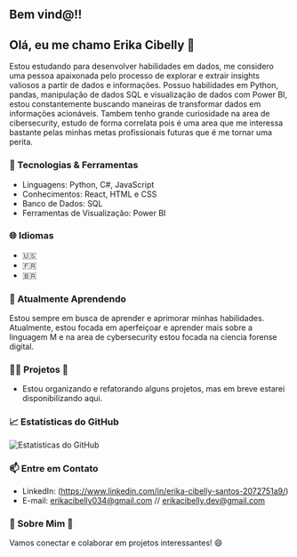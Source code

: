 ## Bem vind@!! 

## Olá, eu me chamo Erika Cibelly 👋

Estou estudando para desenvolver habilidades em dados, me considero uma pessoa apaixonada pelo processo de explorar e extrair insights valiosos a partir de dados e informações. Possuo habilidades em Python, pandas, manipulação de dados SQL e visualização de dados com Power BI, estou constantemente buscando maneiras de transformar dados em informações acionáveis. Tambem tenho grande curiosidade na area de cibersecurity, estudo de forma correlata pois é uma area que me interessa bastante pelas minhas metas profissionais futuras que é me tornar uma perita. 


### 🔧 Tecnologias & Ferramentas

- Linguagens: Python, C#, JavaScript
- Conhecimentos: React, HTML e CSS
- Banco de Dados: SQL
- Ferramentas de Visualização: Power BI

### 🌐 Idiomas

- 🇺🇸
- 🇫🇷
- 🇧🇷 

### 🌱 Atualmente Aprendendo

Estou sempre em busca de aprender e aprimorar minhas habilidades. Atualmente, estou focada em aperfeiçoar e aprender mais sobre a linguagem M e na area de cybersecurity estou focada na ciencia forense digital. 

### 👨‍💻 Projetos 🔄

- Estou organizando e refatorando alguns projetos, mas em breve estarei disponibilizando aqui. 

### 📈 Estatísticas do GitHub

![Estatísticas do GitHub](https://github-readme-stats.vercel.app/api?username=ErikaCibellySx24&show_icons=true&hide_title=true&hide_border=true)

### 📫 Entre em Contato

- LinkedIn: (https://www.linkedin.com/in/erika-cibelly-santos-2072751a9/)
- E-mail: erikacibelly034@gmail.com // erikacibelly.dev@gmail.com

### 💬 Sobre Mim 🔄



Vamos conectar e colaborar em projetos interessantes! 😄
